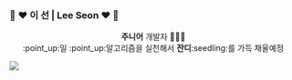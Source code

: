### :purple_heart: :heart: 이 선 | Lee Seon :heart: :purple_heart:

<p align="center">
  <b>주니어</b> 개발자 👩🏻‍💻 <br>
  :point_up:일 :point_up:알고리즘을 실천해서 <b>잔디</b>:seedling:를 가득 채울예정
</p>


<a href="https://github.com/2SunE"><img src="https://hits.seeyoufarm.com/api/count/incr/badge.svg?url=https%3A%2F%2Fgithub.com%2F2SunE&count_bg=%23D1D3FF&title_bg=%239A92FF&icon=iconify.svg&icon_color=%23FFFFFF&title=2SunE&edge_flat=false"/></a>
